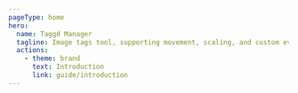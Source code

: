 ```yaml
---
pageType: home
hero:
  name: Taggd Manager
  tagline: Image tags tool, supporting movement, scaling, and custom events
  actions:
    - theme: brand
      text: Introduction
      link: guide/introduction
---
```

